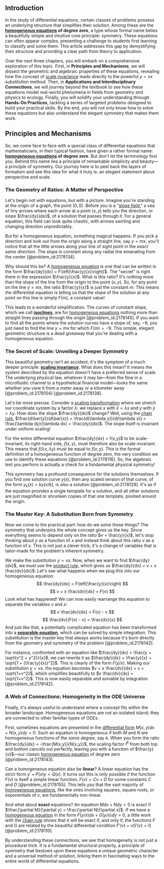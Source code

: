 ## Introduction
In the study of differential equations, certain classes of problems possess an underlying structure that simplifies their solution. Among these are the **[homogeneous equations](@article_id:163156) of degree zero**, a type whose formal name belies a beautifully simple and intuitive core principle: symmetry. These equations can often appear complex, presenting a challenge to students first learning to classify and solve them. This article addresses this gap by demystifying their structure and providing a clear path from theory to application.

Over the next three chapters, you will embark on a comprehensive exploration of this topic. First, in **Principles and Mechanisms**, we will dissect the geometric and algebraic properties of these equations, revealing how the concept of [scale invariance](@article_id:142718) leads directly to the powerful $y=vx$ substitution method. Then, in **Applications and Interdisciplinary Connections**, we will journey beyond the textbook to see how these equations model real-world phenomena in fields from geometry and physics to ecology. Finally, you will solidify your understanding through **Hands-On Practices**, tackling a series of targeted problems designed to build your practical skills. By the end, you will not only know how to solve these equations but also understand the elegant symmetry that makes them work.

## Principles and Mechanisms

So, we come face to face with a special class of differential equations that mathematicians, in their typical fashion, have given a rather formal name: **[homogeneous equations](@article_id:163156) of degree zero**. But don't let the terminology fool you. Behind this name lies a principle of remarkable simplicity and beauty—a principle of symmetry. Our journey here is to peel back the layers of formalism and see this idea for what it truly is: an elegant statement about perspective and scale.

### The Geometry of Ratios: A Matter of Perspective

Let's begin not with equations, but with a picture. Imagine you're standing at the origin of a graph, the point $(0,0)$. Before you is a "[slope field](@article_id:172907)," a sea of tiny arrows where each arrow at a point $(x,y)$ tells you the direction, or slope $\frac{dy}{dx}$, of a solution that passes through it. For a general equation, this field can look quite chaotic, with arrows swirling and changing direction unpredictably.

But for a homogeneous equation, something magical happens. If you pick a direction and look out from the origin along a straight line, say $y=mx$, you'll notice that all the little arrows along your line of sight point in the *exact same direction*. The slope is constant along any radial line emanating from the center [@problem_id:2178134].

Why should this be? A [homogeneous equation](@article_id:170941) is one that can be written in the form $\frac{dy}{dx} = F\left(\frac{y}{x}\right)$. The "secret" is right there in the expression $\frac{y}{x}$. What is this ratio? It's nothing more than the slope of the line from the origin to the point $(x,y)$. So, for any point on the line $y=mx$, the ratio $\frac{y}{x}$ is just the constant $m$. This means the differential equation is telling us that the slope of the solution at any point on this line is simply $F(m)$, a constant value!

This leads to a wonderful simplification. The curves of constant slope, which we call **[isoclines](@article_id:175837)**, are for [homogeneous equations](@article_id:163156) nothing more than straight lines passing through the origin [@problem_id:2178145]. If you want to find all the points where the solution curves have a slope of, say, $-9$, you just need to find the line $y=mx$ for which $F(m)=-9$. This simple, elegant geometric structure is a dead giveaway that you're dealing with a homogeneous equation.

### The Secret of Scale: Unveiling a Deeper Symmetry

This beautiful geometry isn't an accident; it's the symptom of a much deeper principle: **[scaling invariance](@article_id:179797)**. What does this mean? It means the system described by the equation doesn't have a preferred sense of scale. The underlying physical law, whatever it may be—from the flow in a microfluidic channel to a hypothetical financial model—looks the same whether you view it from a meter away or a kilometer away [@problem_id:2178104] [@problem_id:2178138].

Let's be more precise. Consider a [scaling transformation](@article_id:165919) where we stretch our coordinate system by a factor $\lambda$: we replace $x$ with $\bar{x} = \lambda x$ and $y$ with $\bar{y} = \lambda y$. How does the slope $\frac{dy}{dx}$ change? Well, using the [chain rule](@article_id:146928), $\frac{d\bar{y}}{d\bar{x}} = \frac{d(\lambda y)}{d(\lambda x)} = \frac{\lambda dy}{\lambda dx} = \frac{dy}{dx}$. The slope itself is invariant under uniform scaling!

For the entire differential equation $\frac{dy}{dx} = f(x,y)$ to be scale-invariant, its right-hand side, $f(x,y)$, must therefore also be scale-invariant. This means that $f(\lambda x, \lambda y)$ must be equal to $f(x,y)$. This is the formal definition of a homogeneous function of degree zero, the very condition we use to identify these equations [@problem_id:2178116]. So, the algebraic test you perform is actually a check for a fundamental physical symmetry!

This symmetry has a profound consequence for the solutions themselves. If you find one solution curve $y(x)$, then any scaled version of that curve, of the form $y_k(x) = k y(x/k)$, is *also* a solution [@problem_id:2178129]. It's as if the equation provides a single template for a solution, and all other solutions are just magnified or shrunken copies of that one template, pivoted around the origin.

### The Master Key: A Substitution Born from Symmetry

Now we come to the practical part: how do we solve these things? The symmetry that underpins the whole concept gives us the key. Since everything seems to depend only on the ratio $v = \frac{y}{x}$, let's stop thinking about $y$ as a function of $x$ and instead think about this ratio $v$ as a function of $x$. This is not just a clever trick; it's a change of variables that is tailor-made for the problem's inherent symmetry.

We make the substitution $y = vx$. Now, when we want to find $\frac{dy}{dx}$, we must use the [product rule](@article_id:143930), which gives us $\frac{dy}{dx} = v + x \frac{dv}{dx}$. Let's see what happens when we plug this into our homogeneous equation:
$$ \frac{dy}{dx} = F\left(\frac{y}{x}\right) $$
$$ v + x \frac{dv}{dx} = F(v) $$
Look what has happened! We can now easily rearrange this equation to separate the variables $v$ and $x$:
$$ x \frac{dv}{dx} = F(v) - v $$
$$ \frac{dv}{F(v) - v} = \frac{dx}{x} $$
And just like that, a potentially complicated equation has been transformed into a **[separable equation](@article_id:171082)**, which can be solved by simple integration. This substitution is the master key that always works because it's born directly from the geometry and symmetry of the problem [@problem_id:2178142].

For instance, confronted with an equation like $\frac{dy}{dx} = \frac{y + \sqrt{x^2 + y^2}}{x}$, we can rewrite it as $\frac{dy}{dx} = \frac{y}{x} + \sqrt{1 + (\frac{y}{x})^2}$. This is clearly of the form $F(y/x)$. Making our substitution $y=vx$, the equation becomes $v + x \frac{dv}{dx} = v + \sqrt{1+v^2}$, which simplifies beautifully to $x \frac{dv}{dx} = \sqrt{1+v^2}$. This is now easily separable and solvable by integration [@problem_id:2178142].

### A Web of Connections: Homogeneity in the ODE Universe

Finally, it's always useful to understand where a concept fits within the broader landscape. Homogeneous equations are not an isolated island; they are connected to other familiar types of ODEs.

First, sometimes equations are presented in the [differential form](@article_id:173531) $M(x,y)dx + N(x,y)dy = 0$. Such an equation is homogeneous if both $M$ and $N$ are homogeneous functions of the *same degree*, say $k$. When you form the ratio $\frac{dy}{dx} = -\frac{M(x,y)}{N(x,y)}$, the scaling factor $t^k$ from both top and bottom cancels out perfectly, leaving you with a function of $\frac{y}{x}$—our classic [homogeneous equation](@article_id:170941) of degree zero [@problem_id:2178143].

Can a homogeneous equation also be **linear**? A linear equation has the strict form $y' + P(x)y = Q(x)$. It turns out this is only possible if the function $F(v)$ is itself a simple linear function, $F(v) = Cv + D$ for some constants $C$ and $D$ [@problem_id:2178155]. This tells you that the vast majority of [homogeneous equations](@article_id:163156), like the ones involving squares, square roots, or exponentials of $v$, are fundamentally non-linear.

And what about **exact** equations? An equation $Mdx + Ndy=0$ is exact if $\frac{\partial M}{\partial y} = \frac{\partial N}{\partial x}$. If we have a [homogeneous equation](@article_id:170941) in the form $F(y/x)dx + G(y/x)dy=0$, a little work with the [chain rule](@article_id:146928) shows that it will be exact if, and only if, the functions $F$ and $G$ are related by the beautiful differential condition $F'(v) + vG'(v) = 0$ [@problem_id:2178110].

By understanding these connections, we see that homogeneity is not just a procedural trick. It is a fundamental structural property, a principle of symmetry that bestows upon these equations a unique geometric character and a universal method of solution, linking them in fascinating ways to the entire world of differential equations.